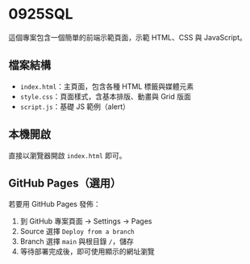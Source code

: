 # 0925SQL

這個專案包含一個簡單的前端示範頁面，示範 HTML、CSS 與 JavaScript。

## 檔案結構

- `index.html`：主頁面，包含各種 HTML 標籤與媒體元素
- `style.css`：頁面樣式，含基本排版、動畫與 Grid 版面
- `script.js`：基礎 JS 範例（alert）

## 本機開啟

直接以瀏覽器開啟 `index.html` 即可。

## GitHub Pages（選用）

若要用 GitHub Pages 發佈：
1. 到 GitHub 專案頁面 → Settings → Pages
2. Source 選擇 `Deploy from a branch`
3. Branch 選擇 `main` 與根目錄 `/`，儲存
4. 等待部署完成後，即可使用顯示的網址瀏覽

